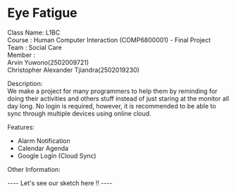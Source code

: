 # Eye Fatigue <br />
Class Name: L1BC <br />
Course : Human Computer Interaction (COMP6800001) - Final Project <br />
Team : Social Care <br />
Member : <br />
 Arvin Yuwono(2502009721)<br />
 Christopher Alexander Tjiandra(2502019230)<br />

Description: <br />
We make a project for many programmers to help them by reminding for doing their activities and others stuff instead of just staring at the monitor all day long. No login is required, however, it is recommended to be able to sync through multiple devices using online cloud.

Features:<br />
 - Alarm Notification<br />
 - Calendar Agenda<br />
 - Google Login (Cloud Sync) <br />

Other Information:<br />

----  Let's see our sketch here !!  ----
